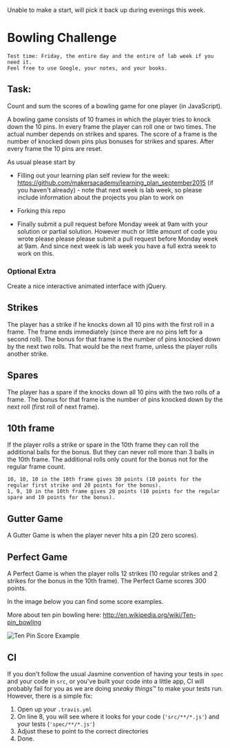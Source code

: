 Unable to make a start, will pick it back up during evenings this week.


Bowling Challenge
=================

    Test time: Friday, the entire day and the entire of lab week if you need it.
    Feel free to use Google, your notes, and your books.

Task: 
-----

Count and sum the scores of a bowling game for one player (in JavaScript).

A bowling game consists of 10 frames in which the player tries to knock down the 10 pins. In every frame the player can roll one or two times. The actual number depends on strikes and spares. The score of a frame is the number of knocked down pins plus bonuses for strikes and spares. After every frame the 10 pins are reset.

As usual please start by 

* Filling out your learning plan self review for the week: https://github.com/makersacademy/learning_plan_september2015 (if you haven't already) - note that next week is lab week, so please include information about the projects you plan to work on
* Forking this repo

* Finally submit a pull request before Monday week at 9am with your solution or partial solution.  However much or little amount of code you wrote please please please submit a pull request before Monday week at 9am.  And since next week is lab week you have a full extra week to work on this.


### Optional Extra

Create a nice interactive animated interface with jQuery.

## Strikes

The player has a strike if he knocks down all 10 pins with the first roll in a frame. The frame ends immediately (since there are no pins left for a second roll). The bonus for that frame is the number of pins knocked down by the next two rolls. That would be the next frame, unless the player rolls another strike.

## Spares

The player has a spare if the knocks down all 10 pins with the two rolls of a frame. The bonus for that frame is the number of pins knocked down by the next roll (first roll of next frame).

## 10th frame

If the player rolls a strike or spare in the 10th frame they can roll the additional balls for the bonus. But they can never roll more than 3 balls in the 10th frame. The additional rolls only count for the bonus not for the regular frame count.

    10, 10, 10 in the 10th frame gives 30 points (10 points for the regular first strike and 20 points for the bonus).
    1, 9, 10 in the 10th frame gives 20 points (10 points for the regular spare and 10 points for the bonus).

## Gutter Game

A Gutter Game is when the player never hits a pin (20 zero scores).

## Perfect Game

A Perfect Game is when the player rolls 12 strikes (10 regular strikes and 2 strikes for the bonus in the 10th frame). The Perfect Game scores 300 points.

In the image below you can find some score examples.

More about ten pin bowling here: http://en.wikipedia.org/wiki/Ten-pin_bowling

![Ten Pin Score Example](images/example_ten_pin_scoring.png)

CI
--

If you don't follow the usual Jasmine convention of having your tests in `spec` and your code in `src`, or you've built your code into a little app, CI will probably fail for you as we are doing *sneaky things*&trade; to make your tests run. However, there is a simple fix:

1. Open up your `.travis.yml`
2. On line 8, you will see where it looks for your code (`'src/**/*.js'`) and your tests (`'spec/**/*.js'`)
3. Adjust these to point to the correct directories
4. Done.
